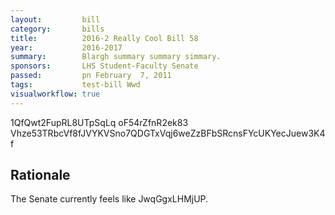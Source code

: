 ```yaml
---
layout:         bill
category:       bills
title:          2016-2 Really Cool Bill 58
year:           2016-2017
summary:        Blargh summary summary simmary.
sponsors:       LHS Student-Faculty Senate
passed:         pn February  7, 2011
tags:           test-bill Wwd
visualworkflow: true
---
```



1QfQwt2FupRL8UTpSqLq oF54rZfnR2ek83 Vhze53TRbcVf8fJVYKVSno7QDGTxVqj6weZzBFbSRcnsFYcUKYecJuew3K4f 




Rationale
---------
The Senate currently feels like JwqGgxLHMjUP.
